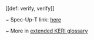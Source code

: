 [[def: verify, verify]]

~ Spec-Up-T link: <a href='https://weboftrust.github.io/WOT-terms/docs/glossary/verify'>here</a>

~ More in <a href="https://weboftrust.github.io/WOT-terms/docs/glossary/verify">extended KERI glossary</a>
